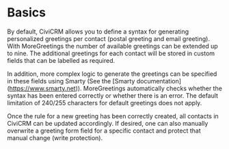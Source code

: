 # Basics

By default, CiviCRM allows you to define a syntax for generating personalized
greetings per contact (postal greeting and email greeting). With MoreGreetings
the number of available greetings can be extended up to nine. The additional
greetings for each contact will be stored in custom fields that can be labelled
as required.

In addition, more complex logic to generate the greetings can be specified in
these fields using Smarty (See the [Smarty documentation]
(https://www.smarty.net)). MoreGreetings automatically checks whether the
syntax has been entered correctly or whether there is an error. The default
limitation of 240/255 characters for default greetings does not apply.

Once the rule for a new greeting has been correctly created, all contacts in
CiviCRM can be updated accordingly. If desired, one can also manually overwrite
a greeting form field for a specific contact and protect that manual change
(write protection).
